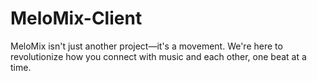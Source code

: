 # MeloMix-Client
MeloMix isn't just another project—it's a movement. We're here to revolutionize how you connect with music and each other, one beat at a time.
